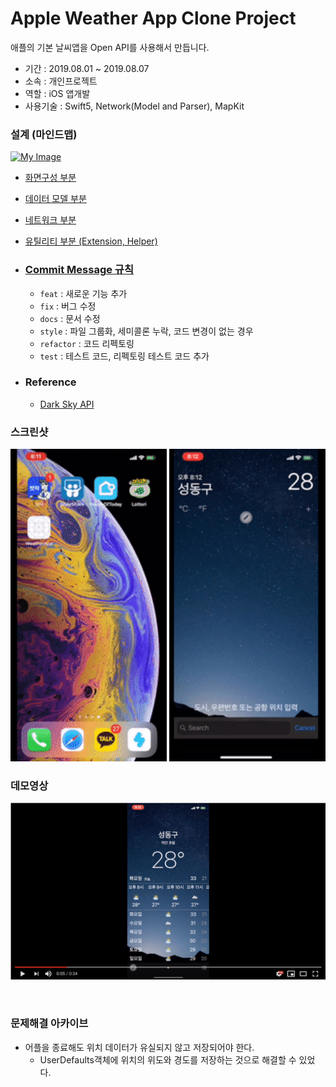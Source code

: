 # Apple Weather App Clone Project
애플의 기본 날씨앱을 Open API를 사용해서 만듭니다. <br>
* 기간 : 2019.08.01 ~ 2019.08.07
* 소속 : 개인프로젝트
* 역할 : iOS 앱개발
* 사용기술 : Swift5, Network(Model and Parser), MapKit

### 설계 (마인드맵)
<a href="https://github.com/changSic/LottoriApp/files/3479876/Design_All.pdf" target="_blank"><img src="https://user-images.githubusercontent.com/38423205/62675911-edcf2080-b9e3-11e9-962a-4d0fa2379793.png" alt="My Image" width="1000"></a>
  * [화면구성 부분](https://github.com/changSic/LottoriApp/files/3479875/Design_Weather.pdf)
  * [데이터 모델 부분](https://github.com/changSic/LottoriApp/files/3479873/Design_DataModel.pdf)
  * [네트워크 부분](https://github.com/changSic/LottoriApp/files/3479874/Design_Service.pdf)
  * [유틸리티 부분 (Extension, Helper)](https://github.com/changSic/LottoriApp/files/3479872/Design_Uitility.pdf)

* ### [Commit Message 규칙](https://changsic.github.io/CommitMessage/)
  * `feat` : 새로운 기능 추가
  * `fix` : 버그 수정
  * `docs` : 문서 수정
  * `style` : 파일 그룹화, 세미콜론 누락, 코드 변경이 없는 경우
  * `refactor` : 코드 리펙토링
  * `test` : 테스트 코드, 리펙토링 테스트 코드 추가

* ### Reference
  * [Dark Sky API](https://darksky.net/dev/docs)

### 스크린샷

<a href="/assets/demo_main.gif" target="_blank"><img src="/assets/demo_main.gif" alt="My Image" width="250"></a>   <a href="/assets/demo_selectWeather.gif" target="_blank"><img src="/assets/demo_selectWeather.gif" alt="My Image" width="250"></a>

### 데모영상
<a href="https://youtu.be/E242bRSGF2c" target="_blank"><img src="/assets/thumnail.png"></a>

<br>

### 문제해결 아카이브
* 어플을 종료해도 위치 데이터가 유실되지 않고 저장되어야 한다.
  * UserDefaults객체에 위치의 위도와 경도를 저장하는 것으로 해결할 수 있었다.
